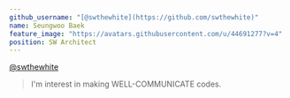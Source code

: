 ```yaml
---
github_username: "[@swthewhite](https://github.com/swthewhite)"
name: Seungwoo Baek
feature_image: "https://avatars.githubusercontent.com/u/44691277?v=4"
position: SW Architect
---
```

[@swthewhite](https://github.com/swthewhite)
> I'm interest in making WELL-COMMUNICATE codes.
